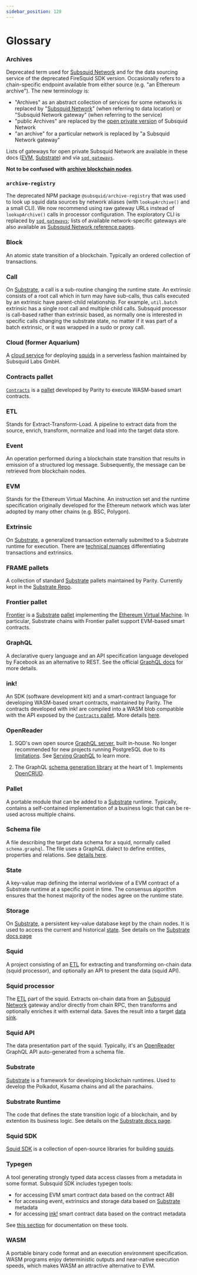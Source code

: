 ```yaml
---
sidebar_position: 120
---
```


# Glossary

### Archives

Deprecated term used for [Subsquid Network](/subsquid-network) and for the data sourcing service of the deprecated FireSquid SDK version. Occasionally refers to a chain-specific endpoint available from either source (e.g. "an Ethereum archive"). The new terminology is:

 - "Archives" as an abstract collection of services for some networks is replaced by "[Subsquid Network](/subsquid-network)" (when referring to data location) or "Subsquid Network gateway" (when referring to the service)
 - "public Archives" are replaced by the [open private version](/subsquid-network/overview/#open-private-network) of Subsquid Network
 - "an archive" for a particular network is replaced by "a Subsquid Network gateway"

Lists of gateways for open private Subsquid Network are available in these docs ([EVM](/subsquid-network/reference/evm-networks), [Substrate](/subsquid-network/reference/substrate-networks)) and via [`sqd gateways`](/squid-cli/gateways).

**Not to be confused with [archive blockchain nodes](https://ethereum.org/developers/docs/nodes-and-clients/archive-nodes)**.

### `archive-registry`

The deprecated NPM package `@subsquid/archive-registry` that was used to look up squid data sources by network aliases (with `lookupArchive()` and a small CLI). We now recommend using raw gateway URLs instead of `lookupArchive()` calls in processor configuration. The exploratory CLI is replaced by [`sqd gateways`](/squid-cli/gateways); lists of available network-specific gateways are also available as [Subsquid Network reference pages](/subsquid-network/reference).

### Block

An atomic state transition of a blockchain. Typically an ordered collection of transactions.

### Call

On [Substrate](#substrate), a call is a sub-routine changing the runtime state. An extrinsic consists of a root call which in turn may have sub-calls, thus calls executed by an extrinsic have parent-child relationship. For example, `util.batch` extrinsic has a single root call and multiple child calls. Subsquid processor is call-based rather than extrinsic based, as normally one is interested in specific calls changing the substrate state, no matter if it was part of a batch extrinsic, or it was wrapped in a sudo or proxy call. 

### Cloud (former Aquarium)

A [cloud service](/cloud) for deploying [squids](#squid) in a serverless fashion maintained by Subsquid Labs GmbH.

### Contracts pallet

[`Contracts`](https://substrate-developer-hub.github.io/substrate-how-to-guides/docs/pallet-design/add-contracts-pallet/) is a [pallet](#pallet) developed by Parity to execute WASM-based smart contracts. 

### ETL

Stands for Extract-Transform-Load. A pipeline to extract data from the source, enrich, transform, normalize and load into the target data store. 

### Event

An operation performed during a blockchain state transition that results in emission of a structured log message. Subsequently, the message can be retrieved from blockchain nodes.

### EVM

Stands for the Ethereum Virtual Machine. An instruction set and the runtime specification originally developed for the Ethereum network which was later adopted by many other chains (e.g. BSC, Polygon). 

### Extrinsic

On [Substrate](#substrate), a generalized transaction externally submitted to a Substrate runtime for execution. There are [technical nuances](https://substrate.stackexchange.com/questions/2248/is-a-transaction-an-extrinsic) differentiating transactions and extrinsics.

### FRAME pallets

A collection of standard [Substrate](#substrate) pallets maintained by Parity. Currently kept in the [Substrate Repo](https://github.com/paritytech/substrate/tree/master/frame).

### Frontier pallet

[Frontier](https://github.com/polkadot-evm/frontier) is a [Substrate](#substrate) [pallet](#pallet) implementing the [Ethereum Virtual Machine](#evm). In particular, Substrate chains with Frontier pallet support EVM-based smart contracts.

### GraphQL

A declarative query language and an API specification language developed by Facebook as an alternative to REST. See the official [GraphQL docs](https://graphql.org/) for more details.

### ink!

An SDK (software development kit) and a smart-contract language for developing WASM-based smart contracts, maintained by Parity. The contracts developed with ink! are compiled into a WASM blob compatible with the API exposed by the [`Contracts` pallet](#contracts-pallet). More details [here](https://use.ink).

### OpenReader

1. SQD's own open source [GraphQL server](/sdk/reference/openreader-server/overview), built in-house. No longer recommended for new projects running PostgreSQL due to its [limitations](/sdk/reference/openreader-server/overview/#limitations). See [Serving GraphQL](/sdk/resources/serving-graphql) to learn more.

2. The GraphQL [schema generation library](https://github.com/subsquid/squid-sdk/tree/master/graphql/openreader) at the heart of 1. Implements [OpenCRUD](https://www.opencrud.org/).

### Pallet

A portable module that can be added to a [Substrate](#substrate) runtime. Typically, contains a self-contained implementation of a business logic that can be re-used across multiple chains.
### Schema file

A file describing the target data schema for a squid, normally called `schema.graphql`. The file uses a GraphQL dialect to define entities, properties and relations. See [details here](/sdk/reference/schema-file).

### State

A key-value map defining the internal worldview of a EVM contract of a Substrate runtime at a specific point in time. The consensus algorithm ensures that the honest majority of the nodes agree on the runtime state. 

### Storage

On [Substrate](#substrate), a persistent key-value database kept by the chain nodes. It is used to access the current and historical [state](#state). See details on the [Substrate docs page](https://docs.substrate.io/fundamentals/state-transitions-and-storage/)

### Squid

A project consisting of an [ETL](#etl) for extracting and transforming on-chain data (squid processor), and optionally an API to present the data (squid API).

### Squid processor

The [ETL](#etl) part of the squid. Extracts on-chain data from an [Subsquid Network](/subsquid-network) gateway and/or directly from chain RPC, then transforms and optionally enriches it with external data. Saves the result into a target [data sink](/sdk/reference/store).

### Squid API

The data presentation part of the squid. Typically, it's an [OpenReader](#openreader) GraphQL API auto-generated from a schema file.

### Substrate

[Substrate](https://substrate.io) is a framework for developing blockchain runtimes. Used to develop the Polkadot, Kusama chains and all the parachains.

### Substrate Runtime

The code that defines the state transition logic of a blockchain, and by extention its business logic. See details on the [Substrate docs page](https://docs.substrate.io/fundamentals/architecture/).

### Squid SDK

[Squid SDK](/sdk) is a collection of open-source libraries for building [squids](#squid).

### Typegen

A tool generating strongly typed data access classes from a metadata in some format. Subsquid SDK includes typegen tools:

- for accessing EVM smart contract data based on the contract ABI
- for accessing event, extrinsics and storage data based on [Substrate](#substrate) metadata
- for accessing [ink!](#ink) smart contract data based on the contract metadata

See [this section](/sdk/resources/tools/typegen) for documentation on these tools.

### WASM

A portable binary code format and an execution environment specification. WASM programs enjoy deterministic outputs and near-native execution speeds, which makes WASM an attractive alternative to EVM.
